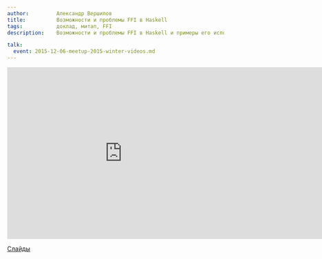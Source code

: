 ```yaml
---
author:         Александр Вершилов
title:          Возможности и проблемы FFI в Haskell
tags:           доклад, митап, FFI
description:    Возможности и проблемы FFI в Haskell и примеры его использования.

talk:
  event: 2015-12-06-meetup-2015-winter-videos.md
---
```


<nobr><iframe
width="533" height="400"
src="https://www.youtube.com/embed/xlymbMe105Q"
frameborder="0" allowfullscreen></iframe><iframe
src="https://www.slideshare.net/slideshow/embed_code/key/NGho5JUrXico0S"
width="476" height="400"
frameborder="0" marginwidth="0" marginheight="0" scrolling="no"
allowfullscreen></iframe></nobr>

[Слайды](https://github.com/qnikst/haskell-fun/tree/master/talks/ffi/presentation)
